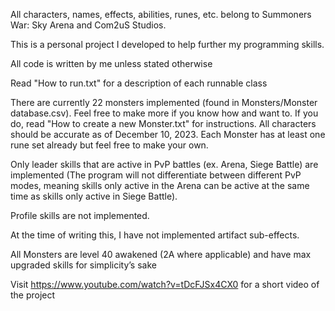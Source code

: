 All characters, names, effects, abilities, runes, etc. belong to Summoners War: Sky Arena and Com2uS Studios.


This is a personal project I developed to help further my programming skills.


All code is written by me unless stated otherwise


Read "How to run.txt" for a description of each runnable class


There are currently 22 monsters implemented (found in Monsters/Monster database.csv). Feel free to make more if you know how and want to. 
If you do, read "How to create a new Monster.txt" for instructions. All characters should be accurate as of December 10, 2023.
Each Monster has at least one rune set already but feel free to make your own.


Only leader skills that are active in PvP battles (ex. Arena, Siege Battle) are implemented (The program will not differentiate between different PvP modes,
meaning skills only active in the Arena can be active at the same time as skills only active in Siege Battle).


Profile skills are not implemented.


At the time of writing this, I have not implemented artifact sub-effects.


All Monsters are level 40 awakened (2A where applicable) and have max upgraded skills for simplicity’s sake

Visit https://www.youtube.com/watch?v=tDcFJSx4CX0 for a short video of the project